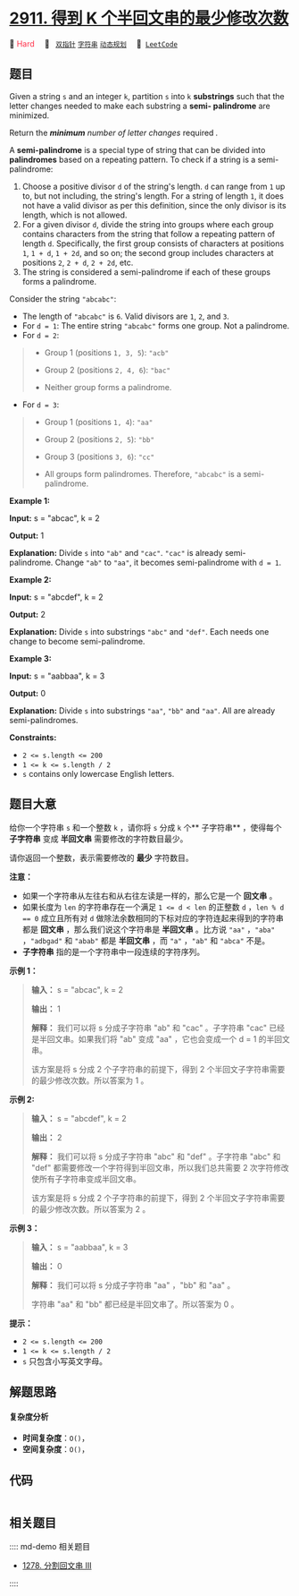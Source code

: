 # [2911. 得到 K 个半回文串的最少修改次数](https://leetcode.com/problems/minimum-changes-to-make-k-semi-palindromes)

🔴 <font color=#ff334b>Hard</font>&emsp; 🔖&ensp; [`双指针`](/leetcode/outline/tag/two-pointers.md) [`字符串`](/leetcode/outline/tag/string.md) [`动态规划`](/leetcode/outline/tag/dynamic-programming.md)&emsp; 🔗&ensp;[`LeetCode`](https://leetcode.com/problems/minimum-changes-to-make-k-semi-palindromes)


## 题目

Given a string `s` and an integer `k`, partition `s` into `k` **substrings**
such that the letter changes needed to make each substring a **semi-
palindrome**  are minimized.

Return the _**minimum** number of letter changes_ required _._

A **semi-palindrome** is a special type of string that can be divided into
**palindromes** based on a repeating pattern. To check if a string is a semi-
palindrome:​

  1. Choose a positive divisor `d` of the string's length. `d` can range from `1` up to, but not including, the string's length. For a string of length `1`, it does not have a valid divisor as per this definition, since the only divisor is its length, which is not allowed.
  2. For a given divisor `d`, divide the string into groups where each group contains characters from the string that follow a repeating pattern of length `d`. Specifically, the first group consists of characters at positions `1`, `1 + d`, `1 + 2d`, and so on; the second group includes characters at positions `2`, `2 + d`, `2 + 2d`, etc.
  3. The string is considered a semi-palindrome if each of these groups forms a palindrome.

Consider the string `"abcabc"`:

  * The length of `"abcabc"` is `6`. Valid divisors are `1`, `2`, and `3`.
  * For `d = 1`: The entire string `"abcabc"` forms one group. Not a palindrome.
  * For `d = 2`: 
> 
> * Group 1 (positions `1, 3, 5`): `"acb"`
> 
> * Group 2 (positions `2, 4, 6`): `"bac"`
> 
> * Neither group forms a palindrome.
  * For `d = 3`: 
> 
> * Group 1 (positions `1, 4`): `"aa"`
> 
> * Group 2 (positions `2, 5`): `"bb"`
> 
> * Group 3 (positions `3, 6`): `"cc"`
> 
> * All groups form palindromes. Therefore, `"abcabc"` is a semi-palindrome.



**Example 1:**

**Input:** s = "abcac", k = 2

**Output:** 1

**Explanation:** Divide `s` into `"ab"` and `"cac"`. `"cac"` is already semi-
palindrome. Change `"ab"` to `"aa"`, it becomes semi-palindrome with `d = 1`.

**Example 2:**

**Input:** s = "abcdef", k = 2

**Output:** 2

**Explanation:** Divide `s` into substrings `"abc"` and `"def"`. Each needs
one change to become semi-palindrome.

**Example 3:**

**Input:** s = "aabbaa", k = 3

**Output:** 0

**Explanation:** Divide `s` into substrings `"aa"`, `"bb"` and `"aa"`. All are
already semi-palindromes.



**Constraints:**

  * `2 <= s.length <= 200`
  * `1 <= k <= s.length / 2`
  * `s` contains only lowercase English letters.


## 题目大意

给你一个字符串 `s` 和一个整数 `k` ，请你将 `s` 分成 `k` 个**  子字符串** ，使得每个 **子字符串**  变成 **半回文串**
需要修改的字符数目最少。

请你返回一个整数，表示需要修改的 **最少**  字符数目。

**注意：**

  * 如果一个字符串从左往右和从右往左读是一样的，那么它是一个 **回文串**  。
  * 如果长度为 `len` 的字符串存在一个满足 `1 <= d < len` 的正整数 `d` ，`len % d == 0` 成立且所有对 `d` 做除法余数相同的下标对应的字符连起来得到的字符串都是 **回文串**  ，那么我们说这个字符串是 **半回文串**  。比方说 `"aa"` ，`"aba"` ，`"adbgad"` 和 `"abab"` 都是 **半回文串**  ，而 `"a"` ，`"ab"` 和 `"abca"` 不是。
  * **子字符串**  指的是一个字符串中一段连续的字符序列。



**示例 1：**

> 
> 
> 
> 
> 
> **输入：** s = "abcac", k = 2
> 
> **输出：** 1
> 
> **解释：** 我们可以将 s 分成子字符串 "ab" 和 "cac" 。子字符串 "cac" 已经是半回文串。如果我们将 "ab" 变成 "aa" ，它也会变成一个 d = 1 的半回文串。
> 
> 该方案是将 s 分成 2 个子字符串的前提下，得到 2 个半回文子字符串需要的最少修改次数。所以答案为 1 。

**示例 2:**

> 
> 
> 
> 
> 
> **输入：** s = "abcdef", k = 2
> 
> **输出：** 2
> 
> **解释：** 我们可以将 s 分成子字符串 "abc" 和 "def" 。子字符串 "abc" 和 "def" 都需要修改一个字符得到半回文串，所以我们总共需要 2 次字符修改使所有子字符串变成半回文串。
> 
> 该方案是将 s 分成 2 个子字符串的前提下，得到 2 个半回文子字符串需要的最少修改次数。所以答案为 2 。

**示例 3：**

> 
> 
> 
> 
> 
> **输入：** s = "aabbaa", k = 3
> 
> **输出：** 0
> 
> **解释：** 我们可以将 s 分成子字符串 "aa" ，"bb" 和 "aa" 。
> 
> 字符串 "aa" 和 "bb" 都已经是半回文串了。所以答案为 0 。
> 
> 



**提示：**

  * `2 <= s.length <= 200`
  * `1 <= k <= s.length / 2`
  * `s` 只包含小写英文字母。


## 解题思路

#### 复杂度分析

- **时间复杂度**：`O()`，
- **空间复杂度**：`O()`，

## 代码

```javascript

```

## 相关题目

:::: md-demo 相关题目
- [1278. 分割回文串 III](https://leetcode.com/problems/palindrome-partitioning-iii)

::::
